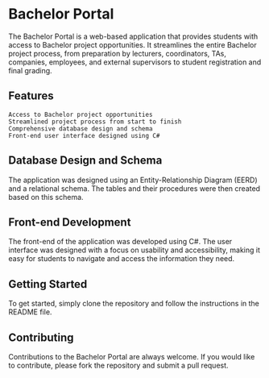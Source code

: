 # Bachelor Portal

The Bachelor Portal is a web-based application that provides students with access to Bachelor project opportunities. It streamlines the entire Bachelor project process, from preparation by lecturers, coordinators, TAs, companies, employees, and external supervisors to student registration and final grading.
## Features

    Access to Bachelor project opportunities
    Streamlined project process from start to finish
    Comprehensive database design and schema
    Front-end user interface designed using C#

## Database Design and Schema

The application was designed using an Entity-Relationship Diagram (EERD) and a relational schema. The tables and their procedures were then created based on this schema.
## Front-end Development

The front-end of the application was developed using C#. The user interface was designed with a focus on usability and accessibility, making it easy for students to navigate and access the information they need.
## Getting Started

To get started, simply clone the repository and follow the instructions in the README file.
## Contributing

Contributions to the Bachelor Portal are always welcome. If you would like to contribute, please fork the repository and submit a pull request.
